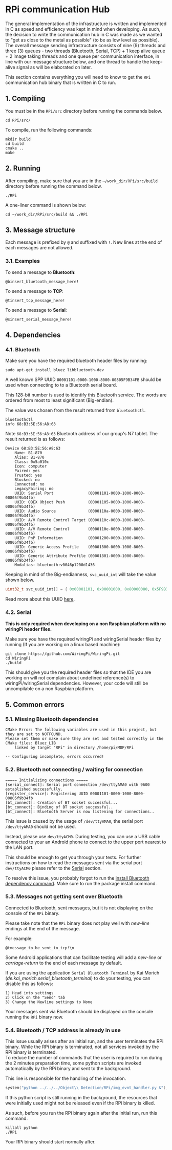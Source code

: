 # RPi communication Hub
The general implementation of the infrastructure is written and implemented in C as speed and efficiency was kept in mind when developing. As such, the decision to write the communication hub in C was made as we wanted to "get as close to the metal as possible" (to be as low level as possible). The overall message sending infrastructure consists of nine (9) threads and three (3) queues - two threads (Bluetooth, Serial, TCP) + 1 keep alive queue + 2 image taking threads and one queue per communication interface, in line with our message structure below, and one thread to handle the keep-alive signal as will be elaborated on later.

This section contains everything you will need to know to get the `RPi` communication hub binary that is written in C to run.

## 1. Compiling
You must be in the `RPi/src` directory before running the commands below.
```shell script
cd RPi/src/
```

To compile, run the following commands:
```shell script
mkdir build
cd build
cmake ..
make
``` 

## 2. Running
After compiling, make sure that you are in the `~/work_dir/RPi/src/build` directory before running the command below.
```shell script
./RPi
```

A one-liner command is shown below:
```shell script
cd ~/work_dir/RPi/src/build && ./RPi
```

## 3. Message structure
Each message is prefixed by `@` and suffixed with `!`. New lines at the end of each messages are not allowed.

### 3.1. Examples
To send a message to **Bluetooth**:
```text
@binsert_bluetooth_message_here!
```

To send a message to **TCP**:
```text
@tinsert_tcp_message_here!
```

To send a message to **Serial**:
```text
@sinsert_serial_message_here!
```

## 4. Dependencies

### 4.1. Bluetooth
Make sure you have the required bluetooth header files by running:
```shell script
sudo apt-get install bluez libbluetooth-dev
```
A well known SPP UUID `00001101-0000-1000-8000-00805F9B34FB` should be used when connecting to to a Bluetooth serial board.


This 128-bit number is used to identify this Bluetooth service. The words are ordered from most to least significant (Big-endian).

The value was chosen from the result returned from `bluetoothctl`.
```shell script
bluetoothctl
info 68:B3:5E:56:A8:63
```

Note `68:B3:5E:56:A8:63` Bluetooth address of our group's N7 tablet. The result returned is as follows:
```text
Device 68:B3:5E:56:A8:63
	Name: B1-870
	Alias: B1-870
	Class: 0x5a010c
	Icon: computer
	Paired: yes
	Trusted: yes
	Blocked: no
	Connected: no
	LegacyPairing: no
	UUID: Serial Port               (00001101-0000-1000-8000-00805f9b34fb)
	UUID: OBEX Object Push          (00001105-0000-1000-8000-00805f9b34fb)
	UUID: Audio Source              (0000110a-0000-1000-8000-00805f9b34fb)
	UUID: A/V Remote Control Target (0000110c-0000-1000-8000-00805f9b34fb)
	UUID: A/V Remote Control        (0000110e-0000-1000-8000-00805f9b34fb)
	UUID: PnP Information           (00001200-0000-1000-8000-00805f9b34fb)
	UUID: Generic Access Profile    (00001800-0000-1000-8000-00805f9b34fb)
	UUID: Generic Attribute Profile (00001801-0000-1000-8000-00805f9b34fb)
	Modalias: bluetooth:v0046p1200d1436
```
 
Keeping in mind of the Big-endianness, `svc_uuid_int` will take the value shown below.
```c
uint32_t svc_uuid_int[] = { 0x00001101, 0x00001000, 0x80000080, 0x5F9B34FB };
```

Read more about this UUID [here](https://developer.android.com/reference/android/bluetooth/BluetoothDevice.html#createRfcommSocketToServiceRecord%28java.util.UUID%29).  

### 4.2. Serial
**This is only required when developing on a non Raspbian platform with no wiringPi header files.**

Make sure you have the required wiringPi and wiringSerial header files by running (If you are working on a linux based machine):
```shell script
git clone https://github.com/WiringPi/WiringPi.git
cd WiringPi
./build
``` 

This should give you the required header files so that the IDE you are working on will not complain about undefined reference(s) to wiringPi/wiringSerial dependencies.
However, your code will still be uncompilable on a non Raspbian platform.

## 5. Common errors

### 5.1. Missing Bluetooth dependencies
```text
CMake Error: The following variables are used in this project, but they are set to NOTFOUND.
Please set them or make sure they are set and tested correctly in the CMake files: Bluez_LIB
    linked by target "RPi" in directory /home/pi/MDP/RPi

-- Configuring incomplete, errors occurred!
```

### 5.2. Bluetooth not connecting / waiting for connection

```text
===== Initializing connections =====
[serial_connect]: Serial port connection /dev/ttyAMA0 with 9600 established successfully.
[register_service]: Registering UUID 00001101-0000-1000-8000-00805f9b34fb
[bt_connect]: Creation of BT socket successful...
[bt_connect]: Binding of BT socket successful..
[bt_connect]: Bluetooth Server is now listening for connections..
```

This issue is caused by the usage of `/dev/ttyAMA0`, the serial port `/dev/ttyAMA0` should not be used. 

Instead, please use `dev/ttyACM0`. During testing, you can use a USB cable connected to your an Android phone to connect to the upper port nearest to the LAN port.

This should be enough to get you through your tests. For further instructions on how to read the messages sent via the serial port `dev/ttyACM0` please refer to the [Serial](#42-serial) section.

To resolve this issue, you probably forgot to run the [install Bluetooth dependency command](#41-bluetooth). Make sure to run the package install command.


### 5.3. Messages not getting sent over Bluetooth

Connected to Bluetooth, sent messages, but it is not displaying on the console of the `RPi` binary. 

Please take note that the `RPi` binary does not play well with *new-line* endings at the end of the message. 

For example:
```text
@tmessage_to_be_sent_to_tcp!\n
```
Some Android applications that can facilitate testing will add a *new-line* or *carriage-return* to the end of each message by default.

If you are using the application `Serial Bluetooth Terminal` by Kai Morich (*de.kai_morich.serial_bluetooth_terminal*) to do your testing, you can disable this as follows:
```text
1) Head into settings
2) Click on the "Send" tab
3) Change the Newline settings to None
```

Your messages sent via Bluetooth should be displayed on the console running the `RPi` binary now.

### 5.4. Bluetooth / TCP address is already in use

This issue usually arises after an initial run, and the user terminates the RPi binary. 
While the RPi binary is terminated, not all services invoked by the RPi binary is terminated.  
To reduce the number of commands that the user is required to run during the 2 minutes preparation time, some python scripts are invoked automatically by the RPi binary and sent to the background.

This line is responsible for the handling of the invocation.
```c
system("python ../../../Object\\ Detection/RPi/img_evnt_handler.py &");
```

If this python script is still running in the background, the resources that were initially used might not be released even if the RPi binary is killed.

As such, before you run the RPi binary again after the initial run, run this command.
```shell script
killall python
./RPi
``` 

Your RPi binary should start normally after.
